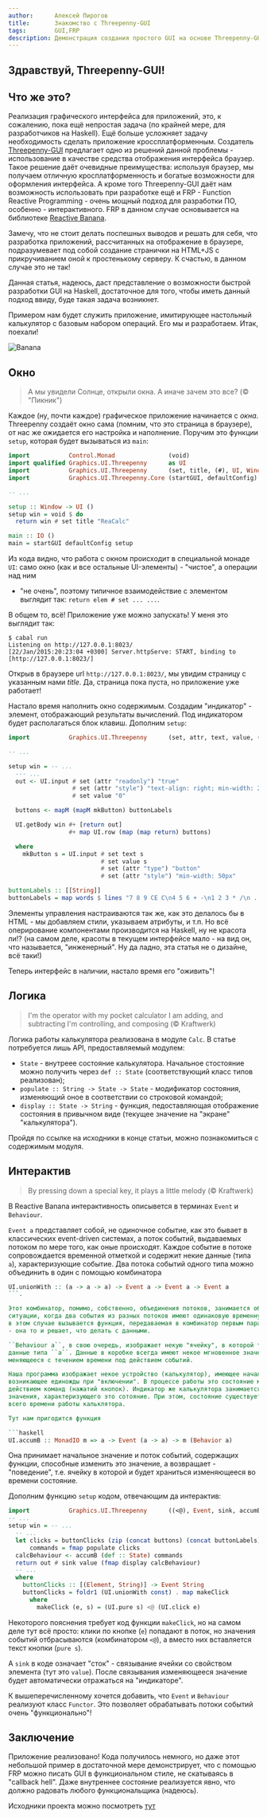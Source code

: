 ```yaml
---
author:      Алексей Пирогов
title:       Знакомство с Threepenny-GUI
tags:        GUI,FRP
description: Демонстрация создания простого GUI на основе Threepenny-GUI и Reactive Banana
---
```


## Здравствуй, Threepenny-GUI!

## Что же это?

Реализация графического интерфейса для приложений, это, к сожалению, пока ещё
непростая задача (по крайней мере, для разработчиков на Haskell). Ещё больше
усложняет задачу необходимость сделать приложение кроссплатформенным. Создатель
[Threepenny-GUI](https://www.haskell.org/haskellwiki/Threepenny-gui) предлагает
одно из решений данной проблемы - использование в качестве средства отображения
интерфейса браузер. Такое решение даёт очевидные преимущества: используя браузер,
мы получаем отличную кросплатформенность и богатые возможности для оформления
интерфейса. А кроме того Threepenny-GUI даёт нам возможность использовать при
разработке ещё и FRP - Function Reactive Programming - очень мощный подход для
разработки ПО, особенно - интерактивного. FRP в данном случае основывается на
библиотеке [Reactive Banana](https://www.haskell.org/haskellwiki/Reactive-banana).

Замечу, что не стоит делать поспешных выводов и решать для себя, что разработка
приложений, рассчитанных на отображение в браузере, подразумевает под собой
создание странички на HTML+JS с прикручиванием оной к простенькому серверу.
К счастью, в данном случае это не так!

Данная статья, надеюсь, даст представление о возможности быстрой разработки
GUI на Haskell, достаточное для того, чтобы иметь данный подход ввиду,
буде такая задача возникнет.

Примером нам будет служить приложение, имитирующее настольный калькулятор
с базовым набором операций. Его мы и разработаем. Итак, поехали!

![Banana](https://www.haskell.org/wikiupload/7/7c/Reactive-Banana-banana.png)

## Окно

> А мы увидели Солнце, открыли окна.
> А иначе зачем это все? (© "Пикник")

Каждое (ну, почти каждое) графическое приложение начинается с *окна*. Threepenny
создаёт окно сама (помним, что это страница в браузере), от нас же ожидается
его настройка и наполнение. Поручим это функции ``setup``, которая будет
вызываться из ``main``:

```haskell
import           Control.Monad               (void)
import qualified Graphics.UI.Threepenny      as UI
import           Graphics.UI.Threepenny      (set, title, (#), UI, Window)
import           Graphics.UI.Threepenny.Core (startGUI, defaultConfig)

-- ...

setup :: Window -> UI ()
setup win = void $ do
  return win # set title "ReaCalc"

main :: IO ()
main = startGUI defaultConfig setup
```

Из кода видно, что работа с окном происходит в специальной монаде ``UI``:
cамо окно (как и все остальные UI-элементы) - "чистое", а операции над ним
 - "не очень", поэтому типичное взаимодействие с элементом выглядит так:
 ``return elem # set ... ...``.

В общем то, всё! Приложение уже можно запускать! У меня это выглядит так:

```shell
$ cabal run
Listening on http://127.0.0.1:8023/
[22/Jan/2015:20:23:04 +0300] Server.httpServe: START, binding to [http://127.0.0.1:8023/]
```

Открыв в браузере url ``http://127.0.0.1:8023/``, мы увидим страницу с
указанным нами _title_. Да, страница пока пуста, но приложение уже работает!

Настало время наполнить окно содержимым. Создадим "индикатор" - элемент,
отображающий результаты вычислений. Под индикатором будет располагаться блок клавиш.
Дополним ``setup``:

```haskell
import           Graphics.UI.Threepenny      (set, attr, text, value, (#+))

-- ...

setup win = -- ...
  --- ...
  out <- UI.input # set (attr "readonly") "true"
                  # set (attr "style") "text-align: right; min-width: 240px"
                  # set value "0"

  buttons <- mapM (mapM mkButton) buttonLabels

  UI.getBody win #+ [return out]
                 #+ map UI.row (map (map return) buttons)

  where
    mkButton s = UI.input # set text s
                          # set value s
                          # set (attr "type") "button"
                          # set (attr "style") "min-width: 50px"

buttonLabels :: [[String]]
buttonLabels = map words $ lines "7 8 9 CE C\n4 5 6 + -\n1 2 3 * /\n . 0 ="
```

Элементы управления настраиваются так же, как это делалось бы в HTML - мы
добавляем стили, указываем атрибуты, и т.п. Но всё оперирование компонентами
производится на Haskell, ну не красота ли!? (на самом деле, красоты в текущем
интерфейсе мало - на вид он, что называется, "инженерный". Ну да ладно,
эта статья не о дизайне, всё таки!)

Теперь интерфейс в наличии, настало время его "оживить"!

## Логика

> I'm the operator with my pocket calculator
> I am adding, and subtracting
> I'm controlling, and composing (© Kraftwerk)

Логика работы калькулятора реализована в модуле ``Calc``. В статье потребуется
лишь API, предоставляемый модулем:

- ``State`` - внутреее состояние калькулятора. Начальное стостояние можно получить
через ``def :: State`` (соответствующий класс типов реализован);
- ``populate :: String -> State -> State`` - модификатор состояния,
изменяющий оное в соответствии со строковой командой;
- ``display :: State -> String`` - функция, педоставляющая отображение состояния
в привычном виде (текущее значение на "экране" "калькулятора").

Пройдя по ссылке на исходники в конце статьи, можно познакомиться с содержимым модуля.

## Интерактив

> By pressing down a special key,
> it plays a little melody (© Kraftwerk)

В Reactive Banana интерактивность описывется в терминах ``Event`` и ``Behaviour``.

``Event a`` представляет собой, не одиночное событие, как это бывает в классических
event-driven системах, а поток событий, выдаваемых потоком по мере того, как оные
происходят. Каждое событие в потоке сопровождается временной отметкой и содержит
некие данные (типа ``a``), характеризующие событие. Два потока событий одного типа
можно объединить в один с помощью комбинатора

```haskell
UI.unionWith :: (a -> a -> a) -> Event a -> Event a -> Event a
```.

Этот комбинатор, помимо, собственно, объединения потоков, занимается обработкой
ситуации, когда два события из разных потоков имеют одинаковую временную отметку:
в этом случае вызывается функция, передаваемая в комбинатор первым параметром
- она то и решает, что делать с данными.

``Behaviour a``, в свою очередь, изображает некую "ячейку", в которой *содержатся*
данные типа ``a``. Данные в коробке всегда имеют некое мгновенное значение,
меняющееся с течением времени под действием событий.

Наша программа изображает некое устройство (калькулятор), имеющее начальное состояние,
возникающее единожды при "включении". В процессе работы это состояние меняется под
действием команд (нажатий кнопок). Индикатор же калькулятора занимается отображением
значения, характеризующего это сотояние. При этом, состояние существует в течении
всего времени работы кальклятора.

Тут нам пригодится функция

```haskell
UI.accumB :: MonadIO m => a -> Event (a -> a) -> m (Behavior a)
```

Она принимает начальное значение и поток событий, содержащих функции, способные
изменить это значение, а возвращает - "поведение", т.е. ячейку в которой и будет
храниться изменяющееся во времени состояние.

Дополним функцию ``setup`` кодом, отвечающим да интерактив:

```haskell
import           Graphics.UI.Threepenny      ((<@), Event, sink, accumB)
-- ...
setup win = -- ...
  -- ...
  let clicks = buttonClicks (zip (concat buttons) (concat buttonLabels))
      commands = fmap populate clicks
  calcBehaviour <- accumB (def :: State) commands
  return out # sink value (fmap display calcBehaviour)
  -- ...
  where
    buttonClicks :: [(Element, String)] -> Event String
    buttonClicks = foldr1 (UI.unionWith const) . map makeClick
      where
        makeClick (e, s) = (UI.pure s) <@ (UI.click e)
```

Некоторого пояснения требует код функции ``makeClick``, но на самом деле тут
всё просто: клики по кнопке (``e``) попадают в поток, но значения событий
отбрасываются (комбинатором ``<@``), а вместо них вставляется текст кнопки
(``pure s``).

А ``sink`` в коде означает "сток" - связывание ячейки со свойством элемента
(тут это ``value``). После связывания изменяющееся значение будет автоматически
отражаться на "индикаторе".

К вышеперечисленному хочется добавить, что ``Event`` и ``Behaviour`` реализуют
класс ``Functor``. Это позволяет обрабатывать потоки событий очень "функционально"!

## Заключение

Приложение реализовано! Кода получилось немного, но даже этот небольшой пример
в достаточной мере демонстрирует, что с помощью FRP можно писать GUI в
функциональном стиле, не скатываясь в "callback hell". Даже внутреннее состояние
реализуется явно, что должно радовать любого функциональщика (надеюсь).

Исходники проекта можно посмотреть [тут](https://bitbucket.org/astynax/threep)

